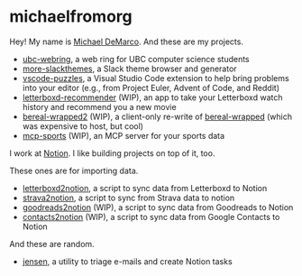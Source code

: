 # michaelfromorg

Hey! My name is [Michael DeMarco](https://michaeldemar.co). And these are my projects.

- [ubc-webring](https://github.com/michaelfromorg/ubc-webring), a web ring for UBC computer science students 
- [more-slackthemes](https://github.com/michaelfromorg/more-slackthemes), a Slack theme browser and generator
- [vscode-puzzles](https://github.com/michaelfromorg/vscode-puzzles), a Visual Studio Code extension to help bring problems into your editor (e.g., from Project Euler, Advent of Code, and Reddit)
- [letterboxd-recommender](https://github.com/michaelfromorg/letterboxd-recommender) (WIP), an app to take your Letterboxd watch history and recommend you a new movie
- [bereal-wrapped2](https://github.com/michaelfromorg/bereal-wrapped2) (WIP), a client-only re-write of [bereal-wrapped](https://github.com/michaelfromorg/bereal-wrapped) (which was expensive to host, but cool)
- [mcp-sports](https://github.com/michaelfromorg/mcp-sports) (WIP), an MCP server for your sports data

I work at [Notion](https://notion.so/). I like building projects on top of it, too.

These ones are for importing data.

- [letterboxd2notion](https://github.com/michaelfromorg/letterboxd2notion), a script to sync data from Letterboxd to Notion
- [strava2notion](https://github.com/michaelfromorg/strava2notion), a script to sync from Strava data to notion
- [goodreads2notion](https://github.com/michaelfromorg/goodreads2notion) (WIP), a script to sync data from Goodreads to Notion
- [contacts2notion](https://github.com/michaelfromorg/contacts2notion) (WIP), a script to sync data from Google Contacts to Notion

And these are random.

- [jensen](https://github.com/michaelfromorg/jensen), a utility to triage e-mails and create Notion tasks
